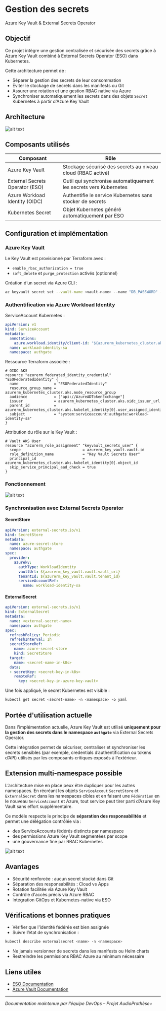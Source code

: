 # Gestion des secrets

Azure Key Vault & External Secrets Operator

## Objectif

Ce projet intègre une gestion centralisée et sécurisée des secrets grâce à Azure Key Vault combiné à External Secrets Operator (ESO) dans Kubernetes.

Cette architecture permet de :
- Séparer la gestion des secrets de leur consommation
- Éviter le stockage de secrets dans les manifests ou Git
- Assurer une rotation et une gestion RBAC native via Azure
- Synchroniser automatiquement les secrets dans des objets `Secret` Kubernetes à partir d'Azure Key Vault

## Architecture

![alt text](../img/azvault-eso/func-diag.png)

## Composants utilisés

| Composant                       | Rôle                                                              |
| ------------------------------- | ----------------------------------------------------------------- |
| Azure Key Vault                 | Stockage sécurisé des secrets au niveau cloud (RBAC activé)       |
| External Secrets Operator (ESO) | Outil qui synchronise automatiquement les secrets vers Kubernetes |
| Azure Workload Identity (OIDC)  | Authentifie le service Kubernetes sans stocker de secrets         |
| Kubernetes Secret               | Objet Kubernetes généré automatiquement par ESO                   |

## Configuration et implémentation

### Azure Key Vault

Le Key Vault est provisionné par Terraform avec :
- `enable_rbac_authorization = true`
- `soft_delete` et `purge_protection` activés (optionnel)

Création d’un secret via Azure CLI :

```bash
az keyvault secret set --vault-name <vault-name> --name "DB_PASSWORD" --value "super-secret"
```

### Authentification via Azure Workload Identity

ServiceAccount Kubernetes :

```yaml
apiVersion: v1
kind: ServiceAccount
metadata:
  annotations:
    azure.workload.identity/client-id: "${azurerm_kubernetes_cluster.aks.kubelet_identity[0].client_id}"
  name: workload-identity-sa
  namespace: authgate
```

Ressource Terraform associée :

```hcl
# OIDC AKS
resource "azurerm_federated_identity_credential" "ESOFederatedIdentity" {
  name                = "ESOFederatedIdentity"
  resource_group_name = azurerm_kubernetes_cluster.aks.node_resource_group
  audience            = ["api://AzureADTokenExchange"]
  issuer              = azurerm_kubernetes_cluster.aks.oidc_issuer_url
  parent_id           = azurerm_kubernetes_cluster.aks.kubelet_identity[0].user_assigned_identity_id
  subject             = "system:serviceaccount:authgate:workload-identity-sa"
}
```

Attribution du rôle sur le Key Vault :

```hcl
# Vault AKS User
resource "azurerm_role_assignment" "keyvault_secrets_user" {
  scope                            = azurerm_key_vault.vault.id
  role_definition_name             = "Key Vault Secrets User"
  principal_id                     = azurerm_kubernetes_cluster.aks.kubelet_identity[0].object_id
  skip_service_principal_aad_check = true
}
```

### Fonctionnement

![alt text](../img/azvault-eso/seq-diag.png)

### Synchronisation avec External Secrets Operator

#### SecretStore

```yaml
apiVersion: external-secrets.io/v1
kind: SecretStore
metadata:
  name: azure-secret-store
  namespace: authgate
spec:
  provider:
    azurekv:
      authType: WorkloadIdentity
      vaultUrl: ${azurerm_key_vault.vault.vault_uri}
      tenantId: ${azurerm_key_vault.vault.tenant_id}
      serviceAccountRef:
        name: workload-identity-sa
```

#### ExternalSecret

```yaml
apiVersion: external-secrets.io/v1
kind: ExternalSecret
metadata:
  name: <external-secret-name>
  namespace: authgate
spec:
  refreshPolicy: Periodic
  refreshInterval: 1h 
  secretStoreRef:
    name: azure-secret-store
    kind: SecretStore
  target:
    name: <secret-name-in-k8s>
  data:
  - secretKey: <secret-key-in-k8s>
    remoteRef:
      key: <secret-key-in-azure-key-vault>
```

Une fois appliqué, le secret Kubernetes est visible :

```bash
kubectl get secret <secret-name> -n <namespace> -o yaml
```

## Portée d'utilisation actuelle

Dans l'implémentation actuelle, Azure Key Vault est utilisé **uniquement pour la gestion des secrets dans le namespace `authgate`** via External Secrets Operator.

Cette intégration permet de sécuriser, centraliser et synchroniser les secrets sensibles (par exemple, credentials d’authentification ou tokens d’API) utilisés par les composants critiques exposés à l'extérieur.

## Extension multi-namespace possible

L’architecture mise en place peux être dupliquer pour les autres namespaces. En récréant les objets `ServiceAccout` `SecretStore` et `ExternalSecret` dans les namespaces cibles et en faisant une `Fédération` en le nouveau `ServiceAccount` et Azure, tout service peut tirer parti d’Azure Key Vault sans effort supplémentaire.

Ce modèle respecte le principe de **séparation des responsabilités** et permet une délégation contrôlée via :
- des ServiceAccounts fédérés distincts par namespace
- des permissions Azure Key Vault segmentées par scope
- une gouvernance fine par RBAC Kubernetes

![alt text](../img/azvault-eso/eso-multitenant.png)

## Avantages

- Sécurité renforcée : aucun secret stocké dans Git
- Séparation des responsabilités : Cloud vs Apps
- Rotation facilitée via Azure Key Vault
- Contrôle d'accès précis via Azure RBAC
- Intégration GitOps et Kubernetes-native via ESO

## Vérifications et bonnes pratiques

- Vérifier que l'identité fédérée est bien assignée
- Suivre l’état de synchronisation :

```bash
kubectl describe externalsecret <name> -n <namespace>
```

- Ne jamais versionner de secrets dans les manifests ou Helm charts
- Restreindre les permissions RBAC Azure au minimum nécessaire

## Liens utiles

- [ESO Documentation](https://external-secrets.io/latest/)
- [Azure Vault Documentation](https://learn.microsoft.com/fr-fr/cli/azure/keyvault?view=azure-cli-latest)

---

*Documentation maintenue par l’équipe DevOps – Projet AudioProthèse+*
